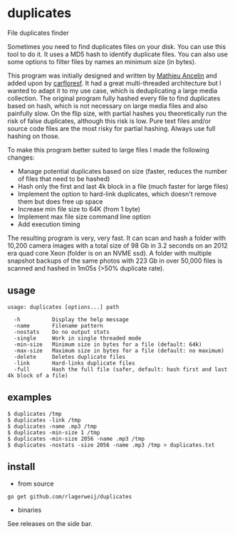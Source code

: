 # duplicates

File duplicates finder

Sometimes you need to find duplicates files on your disk. You can use this tool to do it. It uses a MD5 hash to identify duplicate files. You can also use some options to filter files by names an minimum size (in bytes).

This program was initially designed and written by [Mathieu Ancelin](https://github.com/mathieuancelin/duplicates) and added upon by [carfloresf](https://github.com/carfloresf/duplicates). It had a great multi-threaded architecture but I wanted to adapt it to my use case, which is deduplicating a large media collection. The original program fully hashed every file to find duplicates based on hash, which is not necessary on large media files and also painfully slow. On the flip size, with partial hashes you theoretically run the risk of false duplicates, although this risk is low. Pure text files and/or source code files are the most risky for partial hashing. Always use full hashing on those. 

To make this program better suited to large files I made the following changes:
- Manage potential duplicates based on size (faster, reduces the number of files that need to be hashed)
- Hash only the first and last 4k block in a file (much faster for large files)
- Implement the option to hard-link duplicates, which doesn't remove them but does free up space
- Increase min file size to 64K (from 1 byte)
- Implement max file size command line option
- Add execution timing

The resulting program is very, very fast. It can scan and hash a folder with 10,200 camera images with a total size of 98 Gb in 3.2 seconds on an 2012 era quad core Xeon (folder is on an NVME ssd). A folder with multiple snapshot backups of the same photos with 223 Gb in over 50,000 files is scanned and hashed in 1m05s (>50% duplicate rate).

## usage

```
usage: duplicates [options...] path

  -h          Display the help message
  -name       Filename pattern
  -nostats    Do no output stats
  -single     Work in single threaded mode
  -min-size   Minimum size in bytes for a file (default: 64k)
  -max-size   Maximum size in bytes for a file (default: no maximum)
  -delete     Deletes duplicate files
  -link       Hard-links duplicate files
  -full       Hash the full file (safer, default: hash first and last 4k block of a file)
```

## examples

```
$ duplicates /tmp
$ duplicates -link /tmp
$ duplicates -name .mp3 /tmp
$ duplicates -min-size 1 /tmp
$ duplicates -min-size 2056 -name .mp3 /tmp
$ duplicates -nostats -size 2056 -name .mp3 /tmp > duplicates.txt
```

## install

- from source

```
go get github.com/rlagerweij/duplicates
```

- binaries

See releases on the side bar.
